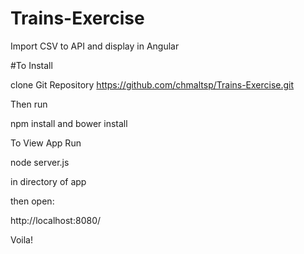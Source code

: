 # Trains-Exercise
Import CSV to API and display in Angular

#To Install

clone Git Repository https://github.com/chmaltsp/Trains-Exercise.git

Then run 

npm install and bower install

To View App Run 

node server.js 

in directory of app

then open:

http://localhost:8080/

Voila!
